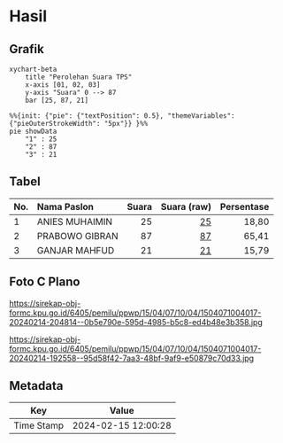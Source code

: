 # Hasil

## Grafik

```mermaid
xychart-beta
    title "Perolehan Suara TPS"
    x-axis [01, 02, 03]
    y-axis "Suara" 0 --> 87
    bar [25, 87, 21]
```

```mermaid
%%{init: {"pie": {"textPosition": 0.5}, "themeVariables": {"pieOuterStrokeWidth": "5px"}} }%%
pie showData
    "1" : 25
    "2" : 87
    "3" : 21
```

## Tabel

| No. | Nama Paslon    | Suara | Suara (raw) | Persentase |
|:--- |:-------------- | -----:| -----------:| ----------:|
| 1   | ANIES MUHAIMIN | 25    | [25][p-1]   | 18,80      |
| 2   | PRABOWO GIBRAN | 87    | [87][p-2]   | 65,41      |
| 3   | GANJAR MAHFUD  | 21    | [21][p-3]   | 15,79      |


[p-1]: https://github.com/gigit-pemilu/pemilu-2024-15-jambi/blob/main/pilpres/hitung-suara/sub/15-jambi/sub/04-batanghari/sub/07-bajubang/sub/1004-bajubang/sub/017-tps/sub/paslon-1.txt
[p-2]: https://github.com/gigit-pemilu/pemilu-2024-15-jambi/blob/main/pilpres/hitung-suara/sub/15-jambi/sub/04-batanghari/sub/07-bajubang/sub/1004-bajubang/sub/017-tps/sub/paslon-2.txt
[p-3]: https://github.com/gigit-pemilu/pemilu-2024-15-jambi/blob/main/pilpres/hitung-suara/sub/15-jambi/sub/04-batanghari/sub/07-bajubang/sub/1004-bajubang/sub/017-tps/sub/paslon-3.txt

## Foto C Plano

https://sirekap-obj-formc.kpu.go.id/6405/pemilu/ppwp/15/04/07/10/04/1504071004017-20240214-204814--0b5e790e-595d-4985-b5c8-ed4b48e3b358.jpg

https://sirekap-obj-formc.kpu.go.id/6405/pemilu/ppwp/15/04/07/10/04/1504071004017-20240214-192558--95d58f42-7aa3-48bf-9af9-e50879c70d33.jpg


## Metadata

| Key        | Value               |
| ---------- | ------------------- |
| Time Stamp | 2024-02-15 12:00:28 |



